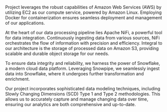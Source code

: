 Project leverages the robust capabilities of Amazon Web Services (AWS) by utilizing EC2 as our compute service, powered by Amazon Linux. Employing Docker for containerization ensures seamless deployment and management of our applications.

At the heart of our data processing pipeline lies Apache NiFi, a powerful tool for data integration. Continuously ingesting data from various sources, NiFi orchestrates the flow of information with precision and efficiency. Integral to our architecture is the storage of processed data on Amazon S3, providing scalable and durable object storage for our needs.

To ensure data integrity and reliability, we harness the power of Snowflake, a modern cloud data platform. Leveraging Snowpipe, we seamlessly ingest data into Snowflake, where it undergoes further transformation and enrichment.

Our project incorporates sophisticated data modeling techniques, including Slowly Changing Dimensions (SCD) Type 1 and Type 2 methodologies. This allows us to accurately capture and manage changing data over time, ensuring our analytics are both comprehensive and up-to-date.
